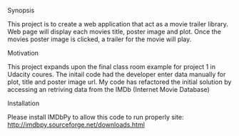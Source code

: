 Synopsis

This project is to create a web application that act as a movie trailer library. Web page will display each movies title, poster image and plot. Once the movies poster image is clicked, a trailer for the movie will play.

Motivation

This project expands upon the final class room example for project 1 in Udacity coures. The initail code had the developer enter data manually for plot, title and poster image url. My code has refactored the initial solution by accessing an retriving data from the IMDb (Internet Movie Database)

Installation

Please install IMDbPy to allow this code to run properly 
site: http://imdbpy.sourceforge.net/downloads.html
